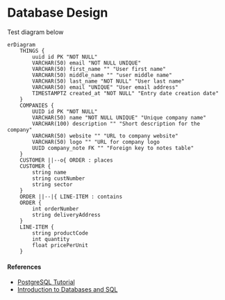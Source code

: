 # Database Design

Test diagram below

```mermaid
erDiagram
    THINGS {
        uuid id PK "NOT NULL"
        VARCHAR(50) email "NOT NULL UNIQUE"
        VARCHAR(50) first_name "" "User first name"
        VARCHAR(50) middle_name "" "user middle name"
        VARCHAR(50) last_name "NOT NULL" "User last name"
        VARCHAR(50) email "UNIQUE" "User email address"
        TIMESTAMPTZ created_at "NOT NULL" "Entry date creation date"
    }
    COMPANIES {
        UUID id PK "NOT NULL"
        VARCHAR(50) name "NOT NULL UNIQUE" "Unique company name"
        VARCHAR(100) description "" "Short description for the company"
        VARCHAR(50) website "" "URL to company website"
        VARCHAR(50) logo "" "URL for company logo
        UUID company_note FK "" "Foreign key to notes table"
    }
    CUSTOMER ||--o{ ORDER : places
    CUSTOMER {
        string name
        string custNumber
        string sector
    }
    ORDER ||--|{ LINE-ITEM : contains
    ORDER {
        int orderNumber
        string deliveryAddress
    }
    LINE-ITEM {
        string productCode
        int quantity
        float pricePerUnit
    }
```

#### References

* [PostgreSQL Tutorial](https://www.postgresqltutorial.com/)
* [Introduction to Databases and SQL](https://www.programiz.com/sql/database-introduction)